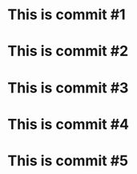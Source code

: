 # This is commit #1
# This is commit #2
# This is commit #3
# This is commit #4
# This is commit #5
